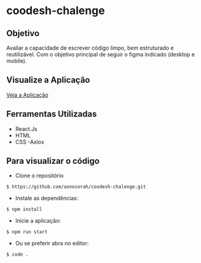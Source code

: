# coodesh-chalenge
## Objetivo
Avaliar a capacidade de escrever código limpo, bem estruturado e reutilizável. Com o objetivo principal de seguir o figma indicado (desktop e mobile).

## Visualize a Aplicação
[Veja a Aplicação](triforsys-challenge.surge.sh)

## Ferramentas Utilizadas
- React.Js 
- HTML
- CSS
-Axios


## Para visualizar o código
- Clone o repositório
```
$ https://github.com/aonosorah/coodesh-chalenge.git
```
- Instale as dependências:
```
$ npm install
```
- Inicie a aplicação:
```
$ npm run start
```
- Ou se preferir abra no editor:
```
$ code .
```
